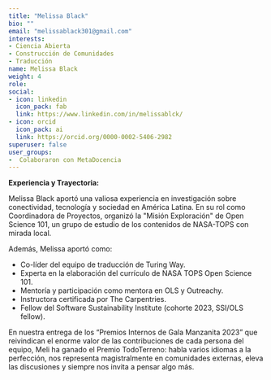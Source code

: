 ```yaml
---
title: "Melissa Black"
bio: ""
email: "melissablack301@gmail.com"
interests:
- Ciencia Abierta
- Construcción de Comunidades
- Traducción
name: Melissa Black
weight: 4
role:
social:
- icon: linkedin
  icon_pack: fab
  link: https://www.linkedin.com/in/melissablck/
- icon: orcid
  icon_pack: ai
  link: https://orcid.org/0000-0002-5406-2982
superuser: false
user_groups:
-  Colaboraron con MetaDocencia
---
```


**Experiencia y Trayectoria:**

Melissa Black aportó una valiosa experiencia en investigación sobre conectividad, tecnología y sociedad en América Latina. 
En su rol como Coordinadora de Proyectos, organizó la "Misión Exploración" de Open Science 101, un grupo de estudio de los contenidos de NASA-TOPS con mirada local.

Además, Melissa aportó como:

- Co-líder del equipo de traducción de Turing Way.
- Experta en la elaboración del currículo de NASA TOPS Open Science 101.
- Mentoría y participación como mentora en OLS y Outreachy.
- Instructora certificada por The Carpentries.
- Fellow del Software Sustainability Institute (cohorte 2023, SSI/OLS fellow).

En nuestra entrega de los “Premios Internos de Gala Manzanita 2023” que reivindican el enorme valor de las contribuciones de cada persona del equipo, Meli ha ganado el Premio TodoTerreno: habla varios idiomas a la perfección, nos representa magistralmente en comunidades externas, eleva las discusiones y siempre nos invita a pensar algo más.


